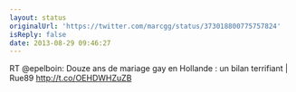 ```yaml
---
layout: status
originalUrl: 'https://twitter.com/marcgg/status/373018800775757824'
isReply: false
date: 2013-08-29 09:46:27
---
```


RT @epelboin: Douze ans de mariage gay en Hollande : un bilan terrifiant | Rue89 http://t.co/OEHDWHZuZB
